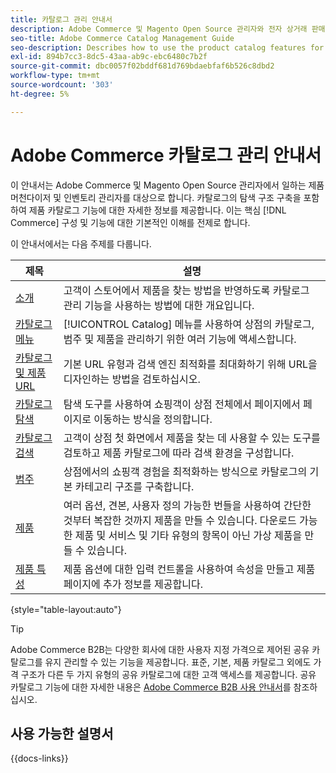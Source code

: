 ```yaml
---
title: 카탈로그 관리 안내서
description: Adobe Commerce 및 Magento Open Source 관리자와 전자 상거래 판매업체를 위한 제품 카탈로그 기능에 대한 포괄적인 정보입니다.
seo-title: Adobe Commerce Catalog Management Guide
seo-description: Describes how to use the product catalog features for Adobe Commerce and Magento Open Source.
exl-id: 894b7cc3-8dc5-43aa-ab9c-ebc6480c7b2f
source-git-commit: dbc0057f02bddf681d769bdaebfaf6b526c8dbd2
workflow-type: tm+mt
source-wordcount: '303'
ht-degree: 5%

---
```


# Adobe Commerce 카탈로그 관리 안내서

이 안내서는 Adobe Commerce 및 Magento Open Source 관리자에서 일하는 제품 머천다이저 및 인벤토리 관리자를 대상으로 합니다. 카탈로그의 탐색 구조 구축을 포함하여 제품 카탈로그 기능에 대한 자세한 정보를 제공합니다. 이는 핵심 [!DNL Commerce] 구성 및 기능에 대한 기본적인 이해를 전제로 합니다.

이 안내서에서는 다음 주제를 다룹니다.

| 제목 | 설명 |
| ------- | ----------- |
| [소개](introduction.md) | 고객이 스토어에서 제품을 찾는 방법을 반영하도록 카탈로그 관리 기능을 사용하는 방법에 대한 개요입니다. |
| [카탈로그 메뉴](catalog-menu.md) | [!UICONTROL Catalog] 메뉴를 사용하여 상점의 카탈로그, 범주 및 제품을 관리하기 위한 여러 기능에 액세스합니다. |
| [카탈로그 및 제품 URL](catalog-urls.md) | 기본 URL 유형과 검색 엔진 최적화를 최대화하기 위해 URL을 디자인하는 방법을 검토하십시오. |
| [카탈로그 탐색](navigation.md) | 탐색 도구를 사용하여 쇼핑객이 상점 전체에서 페이지에서 페이지로 이동하는 방식을 정의합니다. |
| [카탈로그 검색](search.md) | 고객이 상점 첫 화면에서 제품을 찾는 데 사용할 수 있는 도구를 검토하고 제품 카탈로그에 따라 검색 환경을 구성합니다. |
| [범주](categories.md) | 상점에서의 쇼핑객 경험을 최적화하는 방식으로 카탈로그의 기본 카테고리 구조를 구축합니다. |
| [제품](products-list.md) | 여러 옵션, 견본, 사용자 정의 가능한 번들을 사용하여 간단한 것부터 복잡한 것까지 제품을 만들 수 있습니다. 다운로드 가능한 제품 및 서비스 및 기타 유형의 항목이 아닌 가상 제품을 만들 수 있습니다. |
| [제품 특성](product-attributes.md) | 제품 옵션에 대한 입력 컨트롤을 사용하여 속성을 만들고 제품 페이지에 추가 정보를 제공합니다. |

{style="table-layout:auto"}

>[!TIP]
>
>Adobe Commerce B2B는 다양한 회사에 대한 사용자 지정 가격으로 제어된 공유 카탈로그를 유지 관리할 수 있는 기능을 제공합니다. 표준, 기본, 제품 카탈로그 외에도 가격 구조가 다른 두 가지 유형의 공유 카탈로그에 대한 고객 액세스를 제공합니다. 공유 카탈로그 기능에 대한 자세한 내용은 [Adobe Commerce B2B 사용 안내서](../b2b/catalog-shared.md)를 참조하십시오.

## 사용 가능한 설명서

{{docs-links}}
